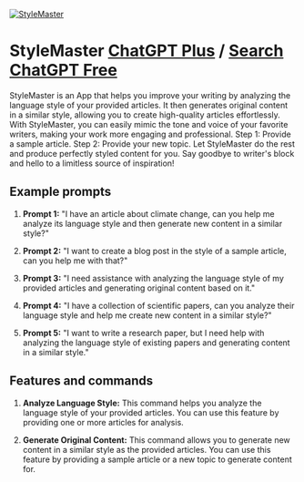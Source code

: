 
[![StyleMaster](https://files.oaiusercontent.com/file-2Qn83hcdIDzsYxeAiu8Eh66S?se=2123-10-16T02%3A18%3A36Z&sp=r&sv=2021-08-06&sr=b&rscc=max-age%3D31536000%2C%20immutable&rscd=attachment%3B%20filename%3D92eda423-4643-4068-af3f-6a2525b7b657.png&sig=yS/H2LquOTCcnF4%2BpBOEjH9lMET0oQJUPfkX3levpi4%3D)](https://chat.openai.com/g/g-5nhojTeJD-stylemaster)

# StyleMaster [ChatGPT Plus](https://chat.openai.com/g/g-5nhojTeJD-stylemaster) / [Search ChatGPT Free](https://gptcall.net/index.html#/?search=StyleMaster)

StyleMaster is an App that helps you improve your writing by analyzing the language style of your provided articles. It then generates original content in a similar style, allowing you to create high-quality articles effortlessly. With StyleMaster, you can easily mimic the tone and voice of your favorite writers, making your work more engaging and professional. Step 1: Provide a sample article. Step 2: Provide your new topic. Let StyleMaster do the rest and produce perfectly styled content for you. Say goodbye to writer's block and hello to a limitless source of inspiration!

## Example prompts

1. **Prompt 1:** "I have an article about climate change, can you help me analyze its language style and then generate new content in a similar style?"

2. **Prompt 2:** "I want to create a blog post in the style of a sample article, can you help me with that?"

3. **Prompt 3:** "I need assistance with analyzing the language style of my provided articles and generating original content based on it."

4. **Prompt 4:** "I have a collection of scientific papers, can you analyze their language style and help me create new content in a similar style?"

5. **Prompt 5:** "I want to write a research paper, but I need help with analyzing the language style of existing papers and generating content in a similar style."

## Features and commands

1. **Analyze Language Style:** This command helps you analyze the language style of your provided articles. You can use this feature by providing one or more articles for analysis.

2. **Generate Original Content:** This command allows you to generate new content in a similar style as the provided articles. You can use this feature by providing a sample article or a new topic to generate content for.


